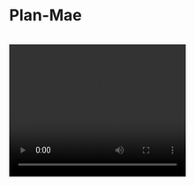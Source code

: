 # Plan-Mae
<br><video src="https://raw.githubusercontent.com/Yangangren/Plan-Mae/blob/main/Plan-Mae-road-test.mp4" width="320" height="240" controls></video><br>
